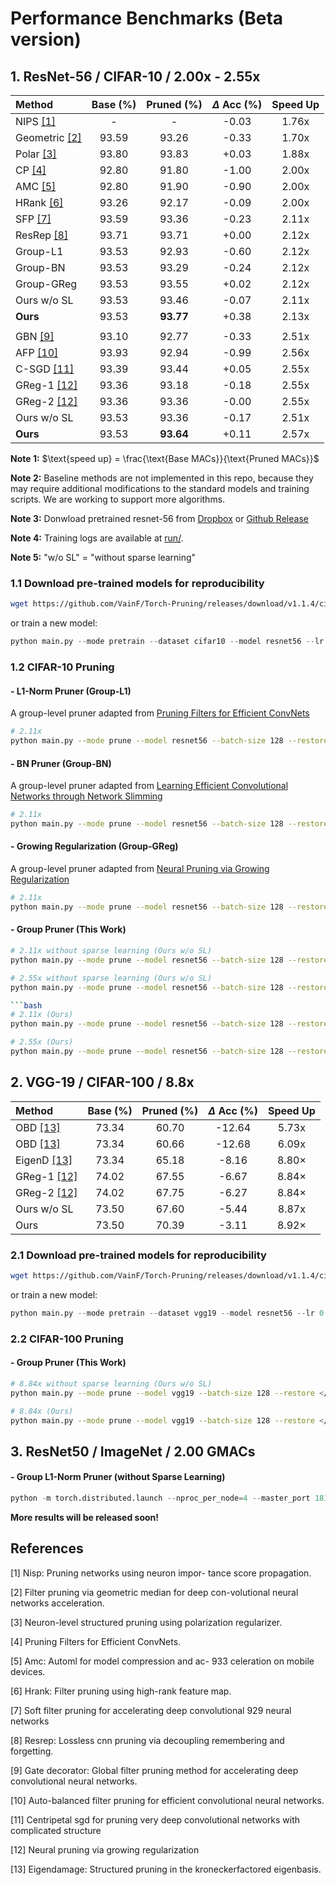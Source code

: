 # Performance Benchmarks (Beta version)

## 1. ResNet-56 / CIFAR-10 / 2.00x - 2.55x

| Method | Base (%) | Pruned (%) | $\Delta$ Acc (%) | Speed Up |
|:--    |:--:  |:--:    |:--: |:--:      |
| NIPS [[1]](#1)  | -    | -      |-0.03 | 1.76x    |
| Geometric [[2]](#2) | 93.59 | 93.26 | -0.33 | 1.70x |
| Polar [[3]](#3)  | 93.80 | 93.83 | +0.03 |1.88x |
| CP  [[4]](#4)   | 92.80 | 91.80 | -1.00 |2.00x |
| AMC [[5]](#5)   | 92.80 | 91.90 | -0.90 |2.00x |
| HRank [[6]](#6) | 93.26 | 92.17 | -0.09 |2.00x |
| SFP  [[7]](#7)  | 93.59 | 93.36 | -0.23 |2.11x |
| ResRep [[8]](#8) | 93.71 | 93.71 | +0.00 |2.12x |
| Group-L1 | 93.53 | 92.93 | -0.60 | 2.12x |
| Group-BN | 93.53 | 93.29 | -0.24 | 2.12x |
| Group-GReg | 93.53 | 93.55 | +0.02 | 2.12x |
| Ours w/o SL | 93.53 | 93.46 | -0.07 | 2.11x |
| **Ours** | 93.53 | **93.77** | +0.38 | 2.13x |
||
| GBN [[9]](#9) | 93.10 |  92.77 | -0.33 | 2.51x |
| AFP [[10]](#10)  | 93.93 | 92.94 | -0.99 | 2.56x |
| C-SGD [[11]](#11) | 93.39 | 93.44 | +0.05 | 2.55x |
| GReg-1 [[12]](#12)  | 93.36 | 93.18 | -0.18 | 2.55x |
| GReg-2 [[12]](#12)  | 93.36 | 93.36 | -0.00 | 2.55x |
| Ours w/o SL | 93.53 | 93.36 | -0.17 | 2.51x |
| **Ours** | 93.53 | **93.64** | +0.11 | 2.57x |

**Note 1:** $\text{speed up} = \frac{\text{Base MACs}}{\text{Pruned MACs}}$

**Note 2:** Baseline methods are not implemented in this repo, because they may require additional modifications to the standard models and training scripts. We are working to support more algorithms.

**Note 3:** Donwload pretrained resnet-56 from [Dropbox](https://www.dropbox.com/sh/71s2rlt5zr83i4v/AAAjBCwslVf89TjJ49NHl0Epa?dl=0) or [Github Release](https://github.com/VainF/Torch-Pruning/releases/tag/v1.1.4)

**Note 4:** Training logs are available at [run/](https://github.com/VainF/Torch-Pruning/tree/master/benchmarks/run).

**Note 5:** "w/o SL" = "without sparse learning"


### 1.1 Download pre-trained models for reproducibility
```bash
wget https://github.com/VainF/Torch-Pruning/releases/download/v1.1.4/cifar10_resnet56.pth
```
or train a new model:
```python
python main.py --mode pretrain --dataset cifar10 --model resnet56 --lr 0.1 --total-epochs 200 --lr-decay-milestones 120,150,180 
```

### 1.2 CIFAR-10 Pruning

#### - L1-Norm Pruner (Group-L1)
A group-level pruner adapted from [Pruning Filters for Efficient ConvNets](https://arxiv.org/abs/1608.08710)
```bash
# 2.11x
python main.py --mode prune --model resnet56 --batch-size 128 --restore </path/to/pretrained/model> --dataset cifar10  --method l1 --speed-up 2.11 --global-pruning
```

#### - BN Pruner (Group-BN)
A group-level pruner adapted from [Learning Efficient Convolutional Networks through Network Slimming](https://arxiv.org/abs/1708.06519)
```bash
# 2.11x
python main.py --mode prune --model resnet56 --batch-size 128 --restore </path/to/pretrained/model> --dataset cifar10  --method slim --speed-up 2.11 --global-pruning --reg 1e-5
```

#### - Growing Regularization (Group-GReg)
A group-level pruner adapted from [Neural Pruning via Growing Regularization](https://arxiv.org/abs/2012.09243)
```bash
# 2.11x
python main.py --mode prune --model resnet56 --batch-size 128 --restore </path/to/pretrained/model> --dataset cifar10  --method growing_reg --speed-up 2.11 --global-pruning --reg 1e-4 --delta_reg 1e-5
```

#### - Group Pruner (This Work)
```bash
# 2.11x without sparse learning (Ours w/o SL)
python main.py --mode prune --model resnet56 --batch-size 128 --restore </path/to/pretrained/model> --dataset cifar10  --method group_norm --speed-up 2.11 --global-pruning

# 2.55x without sparse learning (Ours w/o SL)
python main.py --mode prune --model resnet56 --batch-size 128 --restore </path/to/pretrained/model> --dataset cifar10  --method group_norm --speed-up 2.55 --global-pruning

```bash
# 2.11x (Ours)
python main.py --mode prune --model resnet56 --batch-size 128 --restore </path/to/pretrained/model> --dataset cifar10  --method group_sl --speed-up 2.11 --global-pruning --reg 5e-4

# 2.55x (Ours)
python main.py --mode prune --model resnet56 --batch-size 128 --restore </path/to/pretrained/model> --dataset cifar10  --method group_sl --speed-up 2.55 --global-pruning --reg 5e-4
```

## 2. VGG-19 / CIFAR-100 / 8.8x

| Method | Base (%) | Pruned (%) | $\Delta$ Acc (%) | Speed Up |
|:--    |:--:  |:--:    |:--: |:--:      |
| OBD [[13]](#13) | 73.34 | 60.70 | -12.64 | 5.73x |
| OBD [[13]](#13) | 73.34 | 60.66 | -12.68 | 6.09x |
| EigenD [[13]](#13) | 73.34 | 65.18 | -8.16 |  8.80× |
| GReg-1 [[12]](#12) | 74.02 | 67.55 | -6.67 | 8.84× |
| GReg-2 [[12]](#12) | 74.02 | 67.75 | -6.27 | 8.84× |
| Ours w/o SL | 73.50 | 67.60 | -5.44 |  8.87x |
| Ours | 73.50 | 70.39  | -3.11 | 8.92× |

### 2.1 Download pre-trained models for reproducibility
```bash
wget https://github.com/VainF/Torch-Pruning/releases/download/v1.1.4/cifar100_vgg19.pth
```
or train a new model:
```python
python main.py --mode pretrain --dataset vgg19 --model resnet56 --lr 0.1 --total-epochs 200 --lr-decay-milestones 120,150,180 
```

### 2.2 CIFAR-100 Pruning

#### - Group Pruner (This Work)
```bash
# 8.84x without sparse learning (Ours w/o SL)
python main.py --mode prune --model vgg19 --batch-size 128 --restore </path/to/pretrained/model> --dataset cifar100  --method group_norm --speed-up 8.84 --global-pruning

# 8.84x (Ours)
python main.py --mode prune --model vgg19 --batch-size 128 --restore </path/to/pretrained/model> --dataset cifar100  --method group_sl --speed-up 8.84 --global-pruning --reg 5e-4
```

## 3. ResNet50 / ImageNet / 2.00 GMACs

#### - Group L1-Norm Pruner (without Sparse Learning)
```python
python -m torch.distributed.launch --nproc_per_node=4 --master_port 18119 --use_env main_imagenet.py --model resnet50 --epochs 90 --batch-size 64 --lr-step-size 30 --lr 0.01 --prune --method l1 --pretrained --output-dir run/imagenet/resnet50_sl --target-flops 2.00 --cache-dataset --print-freq 100 --workers 16 --data-path PATH_TO_IMAGENET --output-dir PATH_TO_OUTPUT_DIR # &> output.log
```

**More results will be released soon!**

## References

<a id="1">[1]</a> Nisp: Pruning networks using neuron impor- tance score propagation. 

<a id="2">[2]</a> Filter pruning via geometric median for deep con-volutional neural networks acceleration. 

<a id="3">[3]</a> Neuron-level structured pruning using polarization regularizer.  

<a id="4">[4]</a> Pruning Filters for Efficient ConvNets.

<a id="5">[5]</a> Amc: Automl for model compression and ac- 933 celeration on mobile devices.

<a id="6">[6]</a> Hrank: Filter pruning using high-rank feature map.

<a id="7">[7]</a> Soft filter pruning for accelerating deep convolutional 929 neural networks

<a id="8">[8]</a> Resrep: Lossless cnn pruning via decoupling remembering and forgetting.

<a id="9">[9]</a> Gate decorator: Global filter pruning method for accelerating deep convolutional neural networks.

<a id="10">[10]</a> Auto-balanced filter pruning for efficient convolutional neural networks.

<a id="11">[11]</a> Centripetal sgd for pruning very deep convolutional networks with complicated structure

<a id="12">[12]</a> Neural pruning via growing regularization

<a id="13">[13]</a>  Eigendamage: Structured pruning in the kroneckerfactored eigenbasis.
